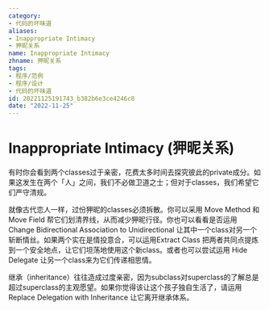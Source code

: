 ```yaml
---
category:
- 代码的坏味道
aliases:
- Inappropriate Intimacy
- 狎昵关系
name: Inappropriate Intimacy
zhname: 狎昵关系
tags:
- 程序/范例
- 程序/设计
- 代码的坏味道
id: 20221125191743_b382b6e3ce4246c8
date: "2022-11-25"
---
```


# Inappropriate Intimacy (狎昵关系)

有时你会看到两个classes过于亲密，花费太多时间去探究彼此的private成分。如果这发生在两个「人」之间，我们不必做卫道之士；但对于classes，我们希望它们严守清规。

就像古代恋人一样，过份狎昵的classes必须拆散。你可以采用 Move Method 和 Move Field 帮它们划清界线，从而减少狎昵行径。你也可以看看是否运用 Change Bidirectional Association to Unidirectional 让其中一个class对另一个斩断情丝。如果两个实在是情投意合，可以运用Extract Class 把两者共同点提炼到一个安全地点，让它们坦荡地使用这个新class。或者也可以尝试运用 Hide Delegate 让另一个class来为它们传递相思情。

继承（inheritance）往往造成过度亲密，因为subclass对superclass的了解总是超过superclass的主观愿望。如果你觉得该让这个孩子独自生活了，请运用Replace Delegation with Inheritance 让它离开继承体系。
